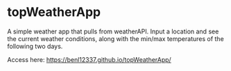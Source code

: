 # topWeatherApp
A simple weather app that pulls from weatherAPI. Input a location and see the current weather conditions, along with the min/max temperatures of the following two days. 

Access here: https://benl12337.github.io/topWeatherApp/
